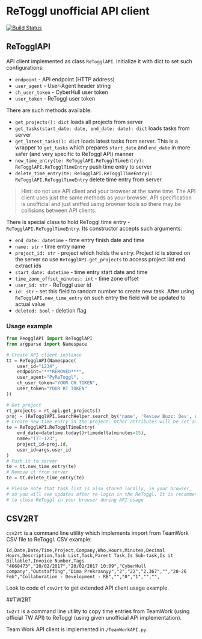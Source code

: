 # ReToggl unofficial API client

[![Build Status](https://travis-ci.com/Livich/PyReToggl.svg?token=6T8dpeTmz8PpycNpNg8C&branch=master)](https://travis-ci.com/Livich/PyReToggl)

## ReTogglAPI

API client implemented as class `ReTogglAPI`. Initialize it with dict to set such configurations:
* `endpoint` - API endpoint (HTTP address)
* `user_agent` - User-Agent header string
* `ch_user_token` - CyberHull user token
* `user_token` - ReToggl user token

There are such methods available:
* `get_projects(): dict` loads all projects from server
* `get_tasks(start_date: date, end_date: date): dict` loads tasks from server
* `get_latest_tasks(): dict` loads latest tasks from server. This is a wrapper to `get_tasks` which prepares `start_date` and `end_date` in more safer (and very specific to ReToggl API) manner
* `new_time_entry(te: ReTogglAPI.ReTogglTimeEntry): ReTogglAPI.ReTogglTimeEntry` push time entry to server
* `delete_time_entry(te: ReTogglAPI.ReTogglTimeEntry): ReTogglAPI.ReTogglTimeEntry` delete time entry from server

>Hint: do not use API client and your browser at the same time. The API client uses just the same methods as your browser. API specification is unofficial and just sniffed using browser tools so there may be collisions between API clients.

There is special class to hold ReToggl time entry - `ReTogglAPI.ReTogglTimeEntry`. Its constructor accepts such arguments:
* `end_date: datetime` - time entry finish date and time
* `name: str` - time entry name
* `project_id: str` - project which holds the entry. Project id is stored on the server so use `ReTogglAPI.get_projects` to access project list end extract ids
* `start_date: datetime` - time entry start date and time
* `time_zone_offset_minutes: int` - time zone offset
* `user_id: str` - ReToggl user id
* `id: str` - set this field to random number to create new task. After using `ReTogglAPI.new_time_entry` on such entry the field will be updated to actual value
* `deleted: bool` - deletion flag

### Usage example
```python
from ReogglAPI import ReTogglAPI
from argparse import Namespace

# Create API client instance
tt = ReTogglAPI(Namespace(
    user_id="1234",
    endpoint="***REMOVED***",
    user_agent="PyReToggl",
    ch_user_token="YOUR CH TOKEN",
    user_token="YOUR RT TOKEN"
))

# Get project
rt_projects = rt_api.get_projects()
proj = (ReTogglAPI.SearchHelper.search_by('name', 'Review Buzz: Dev', rt_projects)[0])
# Create new time entry in the project. Other attributes will be set automatically
te = ReTogglAPI.ReTogglTimeEntry(
    end_date=datetime.today()+timedelta(minutes=15),
    name="TTT-123",
    project_id=proj.id,
    user_id=args.user_id
)
# Push it to server
te = tt.new_time_entry(te)
# Remove it from server
te = tt.delete_time_entry(te)

# Please note that task list is also stored locally, in your browser,
# so you will see updates after re-login in the ReToggl. It is recommended
# to close ReToggl in your browser during API usage
```
      
## CSV2RT

`csv2rt` is a command line utility which implements import from TeamWork CSV file to ReToggl. CSV example:
```csv
Id,Date,Date/Time,Project,Company,Who,Hours,Minutes,Decimal Hours,Description,Task List,Task,Parent Task,Is Sub-task,Is it Billable?,Invoice Number,Tags
"4668473","20/02/2017","20/02/2017 10:09","CyberHull company","Outstaffing","Dima Prekrasnyy","2","22","2.367","","20-26 Feb","Collaboration - Development - RB","","0","1","","",
```

Look to code of `csv2rt` to get extended API client usage example.

##TW2RT

`tw2rt` is a command line utility to copy time entries from TeamWork (using official TW API) to ReToggl (using given unofficial API implementation).

Team Work API client is implemented in `/TeamWorkAPI.py`.
        